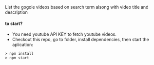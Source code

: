 List the gogole videos based on search term alsong with video title and description

#### to start?
- You need youtube API KEY to fetch youtube videos.
- Checkout this repo, go to folder, install dependencies, then start the aplication:

```
> npm install
> npm start
```
